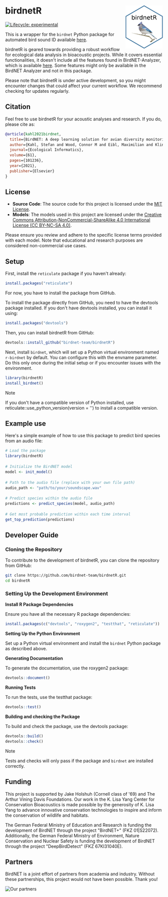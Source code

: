 # birdnetR <img src="logo.png" align="right" height="138"/></a>

<!-- badges: start -->
[![Lifecycle: experimental](https://img.shields.io/badge/lifecycle-experimental-orange.svg)](https://lifecycle.r-lib.org/articles/stages.html#experimental)
<!-- badges: end -->

This is a wrapper for the `birdnet` Python package for automated bird sound ID available [here](https://github.com/birdnet-team/birdnet).


birdnetR is geared towards providing a robust workflow for ecological data analysis in bioacoustic projects. While it covers essential functionalities, it doesn't include all the features found in BirdNET-Analyzer, which is available [here](https://github.com/kahst/BirdNET-Analyzer). Some features might only be available in the BirdNET Analyzer and not in this package.

Please note that birdnetR is under active development, so you might encounter changes that could affect your current workflow. We recommend checking for updates regularly.




## Citation

Feel free to use birdnetR for your acoustic analyses and research. If you do, please cite as:

```bibtex
@article{kahl2021birdnet,
  title={BirdNET: A deep learning solution for avian diversity monitoring},
  author={Kahl, Stefan and Wood, Connor M and Eibl, Maximilian and Klinck, Holger},
  journal={Ecological Informatics},
  volume={61},
  pages={101236},
  year={2021},
  publisher={Elsevier}
}
```
## License

- **Source Code**: The source code for this project is licensed under the [MIT License](https://opensource.org/licenses/MIT).
- **Models**: The models used in this project are licensed under the [Creative Commons Attribution-NonCommercial-ShareAlike 4.0 International License (CC BY-NC-SA 4.0)](https://creativecommons.org/licenses/by-nc-sa/4.0/).

Please ensure you review and adhere to the specific license terms provided with each model. Note that educational and research purposes are considered non-commercial use cases.


## Setup

First, install the `reticulate` package if you haven't already:

```r
install.packages("reticulate")
```

For now, you have to install the package from GitHub. 

To install the package directly from GitHub, you need to have the devtools package installed. If you don't have devtools installed, you can install it using:

```r
install.packages("devtools")
```

Then, you can install birdnetR from GitHub:

```r
devtools::install_github("birdnet-team/birdnetR")
```

Next, install `birdnet`, which will set up a Python virtual environment named `r-birdnet` by default. You can configure this with the envname parameter. Do this only once during the initial setup or if you encounter issues with the environment.
```r
library(birdnetR)
install_birdnet()

```

> [!NOTE]
> If you don't have a compatible version of Python installed, use reticulate::use_python_version(version = '<version>') to install a compatible version.


## Example use

Here's a simple example of how to use this package to predict bird species from an audio file:

```r
# Load the package
library(birdnetR)

# Initialize the BirdNET model
model <- init_model()

# Path to the audio file (replace with your own file path)
audio_path <- "path/to/your/soundscape.wav"

# Predict species within the audio file
predictions <- predict_species(model, audio_path)

# Get most probable prediction within each time interval
get_top_prediction(predictions)

```

## Developer Guide

### Cloning the Repository

To contribute to the development of birdnetR, you can clone the repository from GitHub:

```sh
git clone https://github.com/birdnet-team/birdnetR.git
cd birdnetR
```

### Setting Up the Development Environment

**Install R Package Dependencies**

Ensure you have all the necessary R package dependencies:

```r
install.packages(c("devtools", "roxygen2", "testthat", "reticulate"))
```

**Setting Up the Python Environment**

Set up a Python virtual environment and install the `birdnet` Python package as described above.


**Generating Documentation**

To generate the documentation, use the roxygen2 package:

```r
devtools::document()
```

**Running Tests**

To run the tests, use the testthat package:

```r
devtools::test()
```

**Building and checking the Package**

To build and check the package, use the devtools package:

```r
devtools::build()
devtools::check()
```

> [!NOTE]
> Tests and checks will only pass if the package and `birdnet` are installed correctly.

## Funding

This project is supported by Jake Holshuh (Cornell class of '69) and The Arthur Vining Davis Foundations. Our work in the K. Lisa Yang Center for Conservation Bioacoustics is made possible by the generosity of K. Lisa Yang to advance innovative conservation technologies to inspire and inform the conservation of wildlife and habitats.

The German Federal Ministry of Education and Research is funding the development of BirdNET through the project "BirdNET+" (FKZ 01|S22072).
Additionally, the German Federal Ministry of Environment, Nature Conservation and Nuclear Safety is funding the development of BirdNET through the project "DeepBirdDetect" (FKZ 67KI31040E).

## Partners

BirdNET is a joint effort of partners from academia and industry.
Without these partnerships, this project would not have been possible.
Thank you!

![Our partners](https://tuc.cloud/index.php/s/KSdWfX5CnSRpRgQ/download/box_logos.png)
